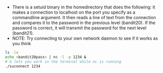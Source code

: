 - There is a setuid binary in the homedirectory that does the following: it makes a connection to localhost on the port you specify as a commandline argument. It then reads a line of text from the connection and compares it to the password in the previous level (bandit20). If the password is correct, it will transmit the password for the next level (bandit21).
- NOTE: Try connecting to your own network daemon to see if it works as you think
```bash
ls -la
echo <bandit20pass> | nc -l -p 1234 &
# & lets you work in the terminal while nc is running
./suconnect 1234
```
